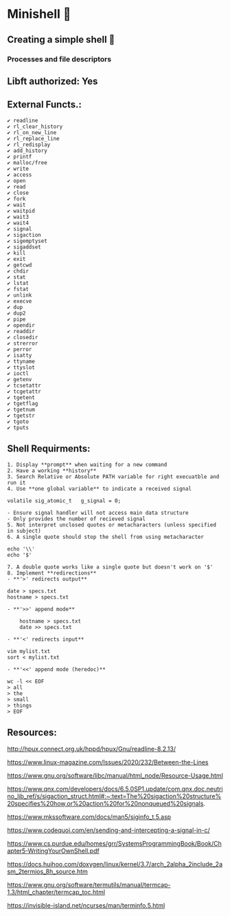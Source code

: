 # Minishell 🐚
## Creating a simple shell 🦪
### Processes and file descriptors
## Libft authorized: Yes
## External Functs.:
	✔️ readline
	✔️ rl_clear_history
	✔️ rl_on_new_line
	✔️ rl_replace_line
	✔️ rl_redisplay
	✔️ add_history
	✔️ printf
	✔️ malloc/free
	✔️ write
	✔️ access
	✔️ open
	✔️ read
	✔️ close
	✔️ fork
	✔️ wait
	✔️ waitpid
	✔️ wait3
	✔️ wait4
	✔️ signal
	✔️ sigaction
	✔️ sigemptyset
	✔️ sigaddset
	✔️ kill
	✔️ exit
	✔️ getcwd
	✔️ chdir
	✔️ stat
	✔️ lstat
	✔️ fstat
	✔️ unlink
	✔️ execve
	✔️ dup
	✔️ dup2
	✔️ pipe
	✔️ opendir
	✔️ readdir
	✔️ closedir
	✔️ strerror
	✔️ perror
	✔️ isatty
	✔️ ttyname
	✔️ ttyslot
	✔️ ioctl
	✔️ getenv
	✔️ tcsetattr
	✔️ tcgetattr
	✔️ tgetent
	✔️ tgetflag
	✔️ tgetnum
	✔️ tgetstr
	✔️ tgoto
	✔️ tputs


## Shell Requirments:

	1. Display **prompt** when waiting for a new command
	2. Have a working **history**
	3. Search Relative or Absolute PATH variable for right execuatble and run it
	4. Use **one global variable** to indicate a received signal
 ```
volatile sig_atomic_t	g_signal = 0;
 ```
	- Ensure signal handler will not access main data structure
	- Only provides the number of recieved signal
	5. Not interpret unclosed quotes or metacharacters (unless specified in subject)
	6. A single quote should stop the shell from using metacharacter
```
echo '\\'
echo '$'
```
	7. A double quote works like a single quote but doesn't work on '$'
	8. Implement **redirections**
	- **'>' redirects output**
```
date > specs.txt 
hostname > specs.txt 
```
	- **'>>' append mode**
```
	hostname > specs.txt 
	date >> specs.txt 
```
	- **'<' redirects input** 
```
vim mylist.txt
sort < mylist.txt
```
	- **'<<' append mode (heredoc)**
```
wc -l << EOF
> all
> the
> small
> things
> EOF
```

## Resources:

http://hpux.connect.org.uk/hppd/hpux/Gnu/readline-8.2.13/

https://www.linux-magazine.com/Issues/2020/232/Between-the-Lines

https://www.gnu.org/software/libc/manual/html_node/Resource-Usage.html

https://www.qnx.com/developers/docs/6.5.0SP1.update/com.qnx.doc.neutrino_lib_ref/s/sigaction_struct.html#:~:text=The%20sigaction%20structure%20specifies%20how,or%20action%20for%20nonqueued%20signals.

https://www.mkssoftware.com/docs/man5/siginfo_t.5.asp

https://www.codequoi.com/en/sending-and-intercepting-a-signal-in-c/

https://www.cs.purdue.edu/homes/grr/SystemsProgrammingBook/Book/Chapter5-WritingYourOwnShell.pdf

https://docs.huihoo.com/doxygen/linux/kernel/3.7/arch_2alpha_2include_2asm_2termios_8h_source.htm

https://www.gnu.org/software/termutils/manual/termcap-1.3/html_chapter/termcap_toc.html

https://invisible-island.net/ncurses/man/terminfo.5.html
